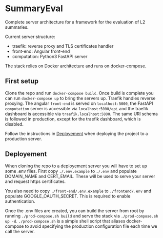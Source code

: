 # SummaryEval
Complete server architecture for a framework for the evaluation of L2 summaries.

Current server structure:
 - traefik: reverse proxy and TLS certificates handler
 - front-end: Angular front-end
 - computation: Python3 FastAPI server

The stack relies on Docker architecture and runs on docker-compose.

## First setup
Clone the repo and run `docker-compose build`.
Once build is complete you can run `docker-compose up` to bring the servers up.
Traefik handles reverse proxying.
The angular `front-end` is served on `localhost:5000`, the FastAPI `computation` server is accessible via `localhost:5000/api` and the traefik dashboard is accessible via `traefik.localhost:5000`.
The same URI schema is followed in production, except for the traefik dashboard, which is disabled.

Follow the instructions in [Deployement](##Deployement) when deploying the project to a production server.

## Deployement
When cloning the repo to a deployement server you will have to set up some .env files.
First copy `./.env.example` to `./.env` and populate DOMAIN_NAME and CERT_EMAIL.
These will be used to serve your server and request https certificates.

You also need to copy `./front-end/.env.example` to `./frontend/.env` and populate GOOGLE_OAUTH_SECRET. This is required to enable authentication.

Once the .env files are created, you can build the server from root by running `./prod-compose.sh build` and serve the stack via `./prod-compose.sh up -d`.
`./prod-compose.sh` is a simple shell script that aliases docker-compose to avoid specifying the production configuration file each time we call the server.
